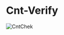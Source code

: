 # Cnt-Verify

![CntChek](https://user-images.githubusercontent.com/114892766/196821655-114c2acf-dd56-4404-a440-21b997e8aa84.png)

